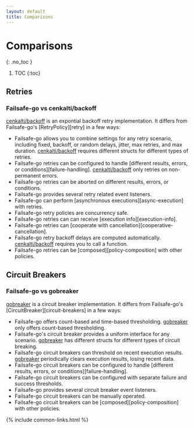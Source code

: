 ```yaml
---
layout: default
title: Comparisons
---
```


# Comparisons
{: .no_toc }

1. TOC
{:toc}

## Retries

### Failsafe-go vs cenkalti/backoff

[cenkalti/backoff](https://github.com/cenkalti/backoff) is an expontial backoff retry implementation. It differs from Failsafe-go's [RetryPolicy][retry] in a few ways:

- Failsafe-go allows you to combine settings for any retry scenario, including fixed, backoff, or random delays, jitter, max retries, and max duration. [cenkalti/backoff] requires different structs for different types of retries.
- Failsafe-go retries can be configured to handle [different results, errors, or conditions][failure-handling]. [cenkalti/backoff] only retries on non-permanent errors.
- Failsafe-go retries can be aborted on different results, errors, or conditions.
- Failsafe-go provides several retry related event listeners.
- Failsafe-go can perform [asynchronous executions][async-execution] with retries.
- Failsafe-go retry policies are concurrency safe.
- Failsafe-go retries can can receive [execution info][execution-info].
- Failsafe-go retries can [cooperate with cancellation][cooperative-cancellation].
- Failsafe-go retry backoff delays are computed automatically. [cenkalti/backoff] requires you to call a function.
- Failsafe-go retries can be [composed][policy-composition] with other policies.

## Circuit Breakers

### Failsafe-go vs gobreaker

[gobreaker] is a circuit breaker implementation. It differs from Failsafe-go's [CircuitBreaker][circuit-breakers] in a few ways:

- Failsafe-go offers count-based and time-based thresholding. [gobreaker] only offers count-based thresholding. 
- Failsafe-go's circuit breaker provides a uniform interface for any scenario. [gobreaker] has different structs for different types of circuit breaking.
- Failsafe-go circuit breakers can threshold on recent execution results. [gobreaker] periodically clears execution results, losing recent data.
- Failsafe-go circuit breakers can be configured to handle [different results, errors, or conditions][failure-handling].
- Failsafe-go circuit breakers can be configured with separate failure and success thresholds.
- Failsafe-go provides several circuit breaker event listeners.
- Failsafe-go circuit breakers can be manually operated.
- Failsafe-go circuit breakers can be [composed][policy-composition] with other policies.

{% include common-links.html %}

[cenkalti/backoff]: https://github.com/cenkalti/backoff
[gobreaker]: https://github.com/sony/gobreaker